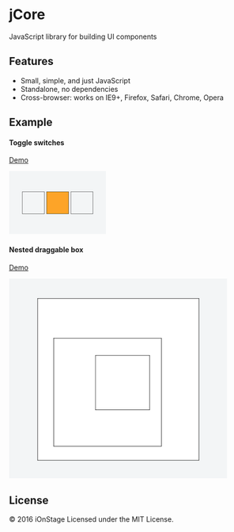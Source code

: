 # jCore

JavaScript library for building UI components

## Features

- Small, simple, and just JavaScript
- Standalone, no dependencies
- Cross-browser: works on IE9+, Firefox, Safari, Chrome, Opera

## Example

#### Toggle switches

[Demo](https://jsfiddle.net/o5ynna4h/)

![Screen Shot](assets/toggle_switches.png)

#### Nested draggable box

[Demo](https://jsfiddle.net/9e8h25ur/)

![Screen Shot](assets/nested_draggable_box.png)

## License

&copy; 2016 iOnStage
Licensed under the MIT License.
